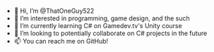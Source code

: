- 👋 Hi, I’m @ThatOneGuy522
- 👀 I’m interested in programming, game design, and the such
- 🌱 I’m currently learning C# on Gamedev.tv's Unity course
- 💞️ I’m looking to potentially collaborate on C# projects in the future
- 📫 You can reach me on GitHub!

<!---
ThatOneGuy522/ThatOneGuy522 is a ✨ special ✨ repository because its `README.md` (this file) appears on your GitHub profile.
You can click the Preview link to take a look at your changes.
--->
